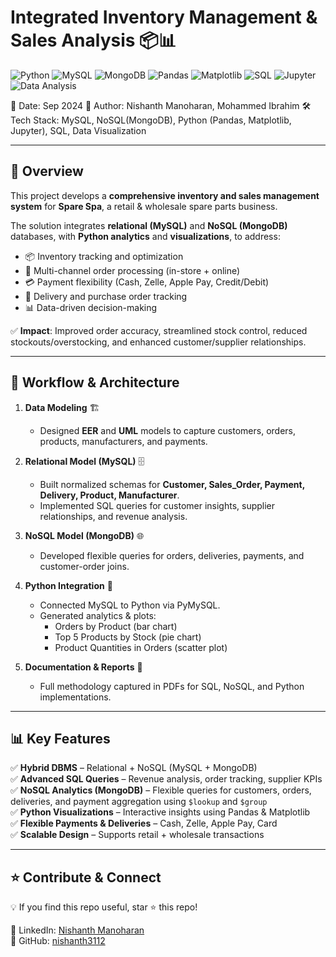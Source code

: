 # Integrated Inventory Management & Sales Analysis 📦📊
![Python](https://img.shields.io/badge/Python-3.10-blue)
![MySQL](https://img.shields.io/badge/Database-MySQL-orange)
![MongoDB](https://img.shields.io/badge/NoSQL-MongoDB-green)
![Pandas](https://img.shields.io/badge/Data-Pandas-yellow)
![Matplotlib](https://img.shields.io/badge/Visualization-Matplotlib-red)
![SQL](https://img.shields.io/badge/Language-SQL-lightblue)
![Jupyter](https://img.shields.io/badge/IDE-Jupyter%20Notebook-purple)
![Data Analysis](https://img.shields.io/badge/Focus-Inventory%20%26%20Sales%20Analytics-brown)

📅 Date: Sep 2024
👤 Author: Nishanth Manoharan, Mohammed Ibrahim
🛠️ Tech Stack: MySQL, NoSQL(MongoDB), Python (Pandas, Matplotlib, Jupyter), SQL, Data Visualization  

---

## 📌 Overview
This project develops a **comprehensive inventory and sales management system** for **Spare Spa**, a retail & wholesale spare parts business.  

The solution integrates **relational (MySQL)** and **NoSQL (MongoDB)** databases, with **Python analytics** and **visualizations**, to address:  
- 📦 Inventory tracking and optimization  
- 📑 Multi-channel order processing (in-store + online)  
- 💳 Payment flexibility (Cash, Zelle, Apple Pay, Credit/Debit)  
- 🚚 Delivery and purchase order tracking  
- 📊 Data-driven decision-making  

✅ **Impact**: Improved order accuracy, streamlined stock control, reduced stockouts/overstocking, and enhanced customer/supplier relationships.  

---

## 🚀 Workflow & Architecture
1. **Data Modeling** 🏗️  
   - Designed **EER** and **UML** models to capture customers, orders, products, manufacturers, and payments.  

2. **Relational Model (MySQL)** 🗄️  
   - Built normalized schemas for **Customer, Sales_Order, Payment, Delivery, Product, Manufacturer**.  
   - Implemented SQL queries for customer insights, supplier relationships, and revenue analysis.  

3. **NoSQL Model (MongoDB)** 🌐  
   - Developed flexible queries for orders, deliveries, payments, and customer-order joins.  

4. **Python Integration** 🐍  
   - Connected MySQL to Python via PyMySQL.  
   - Generated analytics & plots:  
     - Orders by Product (bar chart)  
     - Top 5 Products by Stock (pie chart)  
     - Product Quantities in Orders (scatter plot)  

5. **Documentation & Reports** 📑  
   - Full methodology captured in PDFs for SQL, NoSQL, and Python implementations.  

---

## 📊 Key Features
✅ **Hybrid DBMS** – Relational + NoSQL (MySQL + MongoDB)  
✅ **Advanced SQL Queries** – Revenue analysis, order tracking, supplier KPIs  
✅ **NoSQL Analytics (MongoDB)** – Flexible queries for customers, orders, deliveries, and payment aggregation using `$lookup` and `$group`  
✅ **Python Visualizations** – Interactive insights using Pandas & Matplotlib  
✅ **Flexible Payments & Deliveries** – Cash, Zelle, Apple Pay, Card  
✅ **Scalable Design** – Supports retail + wholesale transactions  

---

## ⭐ Contribute & Connect
💡 If you find this repo useful, star ⭐ this repo!  

🔗 LinkedIn: [Nishanth Manoharan](https://www.linkedin.com/in/nishanth-manoharan-/)  
🔗 GitHub: [nishanth3112](https://github.com/nishanth3112)  
